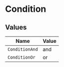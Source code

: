 # Condition


## Values

| Name           | Value          |
| -------------- | -------------- |
| `ConditionAnd` | and            |
| `ConditionOr`  | or             |